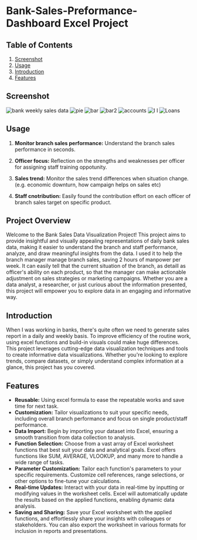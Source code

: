 # Bank-Sales-Preformance-Dashboard Excel Project

## Table of Contents

1. [Screenshot](#screenshot)
2. [Usage](#usage)
3. [Introduction](#introduction)
4. [Features](#features)
   
## Screenshot

![bank weekly sales data](https://github.com/franco05hk/Bank-Projects/assets/71271948/a3660068-a741-4ae6-8285-095bb6bb7741)
![pie](https://github.com/franco05hk/Bank-Projects/assets/71271948/4821fed4-c526-49ee-9283-dac504723425)
![bar](https://github.com/franco05hk/Bank-Projects/assets/71271948/cfd1c10f-3cbd-4a15-80e4-38a9bb3f659d)
![bar2](https://github.com/franco05hk/Bank-Projects/assets/71271948/b2ddff61-9043-4a17-8831-40c0f1e053a2)
![accounts](https://github.com/franco05hk/Bank-Projects/assets/71271948/45b025c8-8ac7-4061-8efc-184fb2b1606d)
![I I](https://github.com/franco05hk/Bank-Projects/assets/71271948/dfa9f866-7e3b-4efe-94ff-66e9c74b81d9)
![Loans](https://github.com/franco05hk/Bank-Projects/assets/71271948/ae1c01d8-f50c-4615-897e-edd85ade6505)

## Usage

1. **Monitor branch sales performance:** Understand the branch sales performance in seconds.

2. **Officer focus:** Reflection on the strengths and weaknesses per officer for assigning staff training oppotunity.

3. **Sales trend:** Monitor the sales trend differences when situation change. (e.g. economic downturn, how campaign helps on sales etc)

4. **Staff cnotribution:** Easily found the contribution effort on each officer of branch sales target on specific product.

## Project Overview

Welcome to the Bank Sales Data Visualization Project! This project aims to provide insightful and visually appealing representations of daily bank sales data, making it easier to understand the branch and staff performance, analyze, and draw meaningful insights from the data. I used it to help the branch manager manage branch sales, saving 2 hours of manpower per week. It can easily tell that the current situation of the branch, as detaill as officer's ability on each product, so that the manager can make actionable adjustment on sales strategies or marketing campaigns. Whether you are a data analyst, a researcher, or just curious about the information presented, this project will empower you to explore data in an engaging and informative way.

## Introduction

When I was working in banks, there's quite often we need to generate sales report in a daily and weekly basis. To improve efficiency of the routine work, using excel functions and build-in visuals could make huge differences. This project leverages cutting-edge data visualization techniques and tools to create informative data visualizations. Whether you're looking to explore trends, compare datasets, or simply understand complex information at a glance, this project has you covered.

## Features

- **Reusable:** Using excel formula to ease the repeatable works and save time for next task.
- **Customization:** Tailor visualizations to suit your specific needs, including overall branch performance and focus on single product/staff performance.
- **Data Import:** Begin by importing your dataset into Excel, ensuring a smooth transition from data collection to analysis.
- **Function Selection:** Choose from a vast array of Excel worksheet functions that best suit your data and analytical goals. Excel offers functions like SUM, AVERAGE, VLOOKUP, and many more to handle a wide range of tasks.
- **Parameter Customization:** Tailor each function's parameters to your specific requirements. Customize cell references, range selections, or other options to fine-tune your calculations.
- **Real-time Updates:** Interact with your data in real-time by inputting or modifying values in the worksheet cells. Excel will automatically update the results based on the applied functions, enabling dynamic data analysis.
- **Saving and Sharing:** Save your Excel worksheet with the applied functions, and effortlessly share your insights with colleagues or stakeholders. You can also export the worksheet in various formats for inclusion in reports and presentations.






